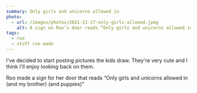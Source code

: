 ```yaml
---
summary: Only girls and unicorns allowed in
photo:
  - url: /images/photos/2021-11-17-only-girls-allowed.jpeg
    alt: A sign on Roo’s door reads “Only girls and unicorns allowed in (and my brother) (and puppies)”
tags:
  - roo
  - stuff roo made
---
```

I've decided to start posting pictures the kids draw. They're very cute and I think I'll enjoy looking back on them. 

Roo made a sign for her door that reads “Only girls and unicorns allowed in (and my brother) (and puppies)”